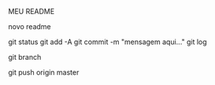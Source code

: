 MEU README

novo readme


git status
git add -A
git commit -m "mensagem aqui..."
git log


git branch

git push origin master